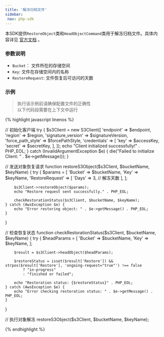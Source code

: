 ```yaml
---
title: '解冻归档文件'
sidebar:
 nav: php-sdk
---
```

本SDK提供`RestoreObject`类和`HeadObjectCommand`类用于解冻归档文件。具体内容详见 [官方文档](https://docs.aws.amazon.com/aws-sdk-php/v3/api/api-s3-2006-03-01.html) 。


### 参数说明
- `Bucket`： 文件所在的存储空间
- `Key`: 文件在存储空间内的名称
- `RestoreRequest`: 文件恢复后可访问的天数



### 示例
> 执行该示例前请确保配置文件的正确性<br>以下代码段需要在上下文中运行

<div class="copyable" markdown="1">
{% highlight javascript linenos %}

// 初始化客户端
try {
    $s3Client = new S3Client([
        'endpoint' => $endpoint,
        'region' => $region,
        'signature_version' => $signatureVersion,
        'force_path_style' => $forcePathStyle,
        'credentials' => [
            'key' => $accessKey,
            'secret' => $secretKey,
        ],
    ]);
    echo "Client initialized successfully!" . PHP_EOL;
} catch (InvalidArgumentException $e) {
    die("Failed to initialize Client: " . $e->getMessage());
}

// 发送对象恢复请求
function restoreS3Object($s3Client, $bucketName, $keyName)
{
    try {
        $params = [
            'Bucket' => $bucketName,
            'Key' => $keyName,
            'RestoreRequest' => [
                'Days' => 3, // 解冻天数
            ],
        ];

        $s3Client->restoreObject($params);
        echo "Restore request sent successfully." . PHP_EOL;

        checkRestorationStatus($s3Client, $bucketName, $keyName);
    } catch (AwsException $e) {
        echo "Error restoring object: " . $e->getMessage() . PHP_EOL;
    }
}

// 检查恢复状态
function checkRestorationStatus($s3Client, $bucketName, $keyName)
{
    try {
        $headParams = [
            'Bucket' => $bucketName,
            'Key' => $keyName,
        ];

        $result = $s3Client->headObject($headParams);

        $restoreStatus = isset($result['Restore']) && strpos($result['Restore'], 'ongoing-request="true"') !== false
            ? "in-progress"
            : "finished or failed";

        echo "Restoration status: {$restoreStatus}" . PHP_EOL;
    } catch (AwsException $e) {
        echo "Error checking restoration status: " . $e->getMessage() . PHP_EOL;
    }
}

// 执行对象解冻
restoreS3Object($s3Client, $bucketName, $keyName);


{% endhighlight %}
</div>
